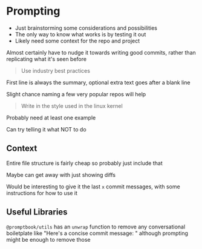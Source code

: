 # Prompting

- Just brainstorming some considerations and possibilities
- The only way to know what works is by testing it out
- Likely need some context for the repo and project

Almost certainly have to nudge it towards writing good commits, rather than replicating what it's seen before
> Use industry best practices

First line is always the summary, optional extra text goes after a blank line

Slight chance naming a few very popular repos will help
> Write in the style used in the linux kernel

Probably need at least one example

Can try telling it what NOT to do

## Context

Entire file structure is fairly cheap so probably just include that

Maybe can get away with just showing diffs

Would be interesting to give it the last `x` commit messages, with some instructions for how to use it

## Useful Libraries

`@promptbook/utils` has an `unwrap` function to remove any conversational boiletplate like "Here's a concise commit message: " although prompting might be enough to remove those
